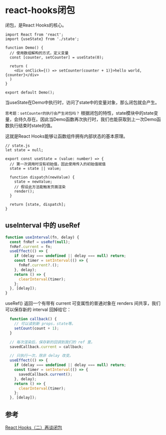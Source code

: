 # react-hooks闭包
闭包，是React Hooks的核心。

```
import React from 'react';
import {useState} from './state';

function Demo() {
  // 使用数组解构的方式，定义变量
  const [counter, setCounter] = useState(0);

  return (
    <div onClick={() => setCounter(counter + 1)}>hello world, {counter}</div>
  )
}

export default Demo();
```

当useState在Demo中执行时，访问了state中的变量对象，那么闭包就会产生。

`思考题：setCounter的执行会产生闭包吗？`
根据闭包的特性，state模块中的state变量，会持久存在。因此当Demo函数再次执行时，我们也能获取到上一次Demo函数执行结束时state的值。

这就是React Hooks能够让函数组件拥有内部状态的基本原理。
```
// state.js
let state = null;

export const useState = (value: number) => {
  // 第一次调用时没有初始值，因此使用传入的初始值赋值
  state = state || value;

  function dispatch(newValue) {
    state = newValue;
    // 假设此方法能触发页面渲染
    render();
  }

  return [state, dispatch];
}
```

## useInterval 中的 useRef

```javascript
function useInterval(fn, delay) {
  const fnRef = useRef(null);
  fnRef.current = fn;
  useEffect(() => {
    if (delay === undefined || delay === null) return;
    const timer = setInterval(() => {
      fnRef.current?.();
    }, delay);
    return () => {
      clearInterval(timer);
    };
  }, [delay]);
}

```

useRef() 返回一个有带有 current 可变属性的普通对象在 renders 间共享，我们可以保存新的 interval 回掉给它：

```javascript
  function callback() {
    // 可以读到新 props，state等。
    setCount(count + 1);
  }

  // 每次渲染后，保存新的回调到我们的 ref 里。
  savedCallback.current = callback;

  // 只执行一次，除非 delay 改变。
  useEffect(() => {
    if (delay === undefined || delay === null) return;
    const timer = setInterval(() => {
      savedCallback.current();
    }, delay);
    return () => {
      clearInterval(timer);
    };
  }, [delay]);
```
## 参考

[React Hooks（二）再谈闭包](https://juejin.cn/post/6844904006079217672)